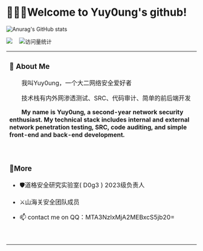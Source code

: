 # 🙋🏻‍♂️Welcome to Yuy0ung's github!



![Anurag's GitHub stats](https://github-readme-stats.vercel.app/api?username=Yuy0ung)

  <div>
    <a href="https://www.cnblogs.com/yuy0ung"><img src="https://img.shields.io/badge/Website-博客-8c36db" /></a>&emsp;
    <img src="https://komarev.com/ghpvc/?username=Yuy0ung&label=Views&color=orange&style=flat" alt="访问量统计" />&emsp;
</div>

<table>

<tr><td>

### 🤺 About Me

<p>&emsp;&emsp;我叫Yuy0ung，一个大二网络安全爱好者</p>
<p>&emsp;&emsp;技术栈有内外网渗透测试、SRC、代码审计、简单的前后端开发</p>
<p>&emsp;&emsp;<strong>My name is Yuy0ung, a second-year network security enthusiast. My technical stack includes internal and external network penetration testing, SRC, code auditing, and simple front-end and back-end development.</strong></p>
  <div>&nbsp;</div>
</td></tr>

<tr><td>

### 🤔More

* 🛡️道格安全研究实验室( D0g3 ) 2023级负责人
* ⚔️山海关安全团队成员
* 📫 contact me on QQ：MTA3NzIxMjA2MEBxcS5jb20=

  <div>&nbsp;</div>
</td></tr>

</table>

